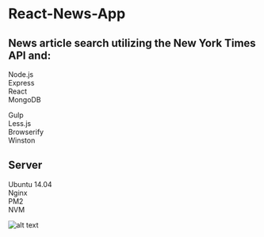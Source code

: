 # React-News-App
## News article search utilizing the New York Times API and:

Node.js<br/>
Express<br/>
React<br/>
MongoDB

Gulp<br/>
Less.js<br />
Browserify<br/>
Winston

## Server
Ubuntu 14.04<br/>
Nginx<br/>
PM2<br/>
NVM

![alt text]()
